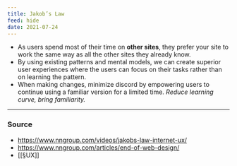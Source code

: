 ```yaml
---
title: Jakob’s Law
feed: hide
date: 2021-07-24
---
```

- As users spend most of their time on **other sites**, they prefer your site to work the same way as all the other sites they already know. 
- By using existing patterns and mental models, we can create superior user experiences where the users can focus on their tasks rather than on learning the pattern. 
- When making changes, minimize discord by empowering users to continue using a familiar version for a limited time. *Reduce learning curve, bring familiarity.*

--- 
### Source
- https://www.nngroup.com/videos/jakobs-law-internet-ux/
- https://www.nngroup.com/articles/end-of-web-design/
- [[§UX]]